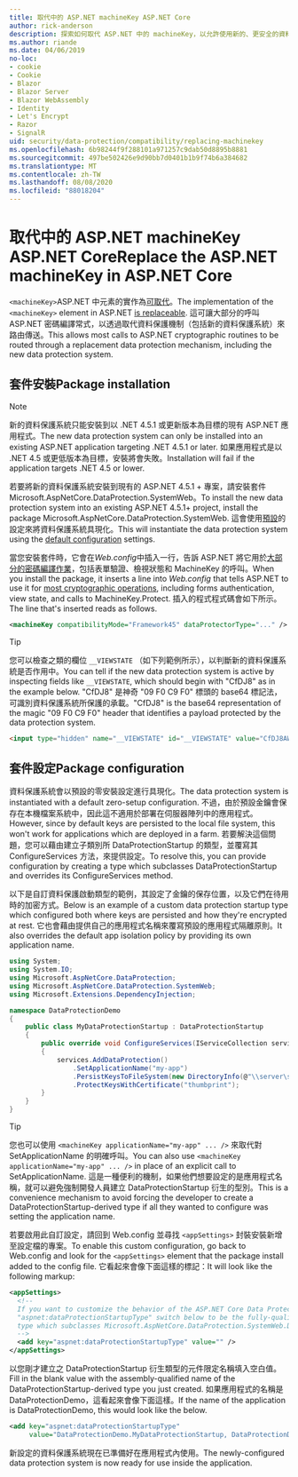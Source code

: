 ```yaml
---
title: 取代中的 ASP.NET machineKey ASP.NET Core
author: rick-anderson
description: 探索如何取代 ASP.NET 中的 machineKey，以允許使用新的、更安全的資料保護系統。
ms.author: riande
ms.date: 04/06/2019
no-loc:
- cookie
- Cookie
- Blazor
- Blazor Server
- Blazor WebAssembly
- Identity
- Let's Encrypt
- Razor
- SignalR
uid: security/data-protection/compatibility/replacing-machinekey
ms.openlocfilehash: 6b98244f9f288101a971257c9dab50d8895b8881
ms.sourcegitcommit: 497be502426e9d90bb7d0401b1b9f74b6a384682
ms.translationtype: MT
ms.contentlocale: zh-TW
ms.lasthandoff: 08/08/2020
ms.locfileid: "88018204"
---
```

# <a name="replace-the-aspnet-machinekey-in-aspnet-core"></a><span data-ttu-id="e9563-103">取代中的 ASP.NET machineKey ASP.NET Core</span><span class="sxs-lookup"><span data-stu-id="e9563-103">Replace the ASP.NET machineKey in ASP.NET Core</span></span>

<a name="compatibility-replacing-machinekey"></a>

<span data-ttu-id="e9563-104">`<machineKey>`ASP.NET 中元素的實作為[可取代](https://blogs.msdn.microsoft.com/webdev/2012/10/23/cryptographic-improvements-in-asp-net-4-5-pt-2/)。</span><span class="sxs-lookup"><span data-stu-id="e9563-104">The implementation of the `<machineKey>` element in ASP.NET [is replaceable](https://blogs.msdn.microsoft.com/webdev/2012/10/23/cryptographic-improvements-in-asp-net-4-5-pt-2/).</span></span> <span data-ttu-id="e9563-105">這可讓大部分的呼叫 ASP.NET 密碼編譯常式，以透過取代資料保護機制（包括新的資料保護系統）來路由傳送。</span><span class="sxs-lookup"><span data-stu-id="e9563-105">This allows most calls to ASP.NET cryptographic routines to be routed through a replacement data protection mechanism, including the new data protection system.</span></span>

## <a name="package-installation"></a><span data-ttu-id="e9563-106">套件安裝</span><span class="sxs-lookup"><span data-stu-id="e9563-106">Package installation</span></span>

> [!NOTE]
> <span data-ttu-id="e9563-107">新的資料保護系統只能安裝到以 .NET 4.5.1 或更新版本為目標的現有 ASP.NET 應用程式。</span><span class="sxs-lookup"><span data-stu-id="e9563-107">The new data protection system can only be installed into an existing ASP.NET application targeting .NET 4.5.1 or later.</span></span> <span data-ttu-id="e9563-108">如果應用程式是以 .NET 4.5 或更低版本為目標，安裝將會失敗。</span><span class="sxs-lookup"><span data-stu-id="e9563-108">Installation will fail if the application targets .NET 4.5 or lower.</span></span>

<span data-ttu-id="e9563-109">若要將新的資料保護系統安裝到現有的 ASP.NET 4.5.1 + 專案，請安裝套件 Microsoft.AspNetCore.DataProtection.SystemWeb。</span><span class="sxs-lookup"><span data-stu-id="e9563-109">To install the new data protection system into an existing ASP.NET 4.5.1+ project, install the package Microsoft.AspNetCore.DataProtection.SystemWeb.</span></span> <span data-ttu-id="e9563-110">這會使用[預設](xref:security/data-protection/configuration/default-settings)的設定來將資料保護系統具現化。</span><span class="sxs-lookup"><span data-stu-id="e9563-110">This will instantiate the data protection system using the [default configuration](xref:security/data-protection/configuration/default-settings) settings.</span></span>

<span data-ttu-id="e9563-111">當您安裝套件時，它會在*Web.config*中插入一行，告訴 ASP.NET 將它用於[大部分的密碼編譯作業](https://blogs.msdn.microsoft.com/webdev/2012/10/23/cryptographic-improvements-in-asp-net-4-5-pt-2/)，包括表單驗證、檢視狀態和 MachineKey 的呼叫。</span><span class="sxs-lookup"><span data-stu-id="e9563-111">When you install the package, it inserts a line into *Web.config* that tells ASP.NET to use it for [most cryptographic operations](https://blogs.msdn.microsoft.com/webdev/2012/10/23/cryptographic-improvements-in-asp-net-4-5-pt-2/), including forms authentication, view state, and calls to MachineKey.Protect.</span></span> <span data-ttu-id="e9563-112">插入的程式程式碼會如下所示。</span><span class="sxs-lookup"><span data-stu-id="e9563-112">The line that's inserted reads as follows.</span></span>

```xml
<machineKey compatibilityMode="Framework45" dataProtectorType="..." />
```

>[!TIP]
> <span data-ttu-id="e9563-113">您可以檢查之類的欄位 `__VIEWSTATE` （如下列範例所示），以判斷新的資料保護系統是否作用中。</span><span class="sxs-lookup"><span data-stu-id="e9563-113">You can tell if the new data protection system is active by inspecting fields like `__VIEWSTATE`, which should begin with "CfDJ8" as in the example below.</span></span> <span data-ttu-id="e9563-114">"CfDJ8" 是神奇 "09 F0 C9 F0" 標頭的 base64 標記法，可識別資料保護系統所保護的承載。</span><span class="sxs-lookup"><span data-stu-id="e9563-114">"CfDJ8" is the base64 representation of the magic "09 F0 C9 F0" header that identifies a payload protected by the data protection system.</span></span>

```html
<input type="hidden" name="__VIEWSTATE" id="__VIEWSTATE" value="CfDJ8AWPr2EQPTBGs3L2GCZOpk...">
```

## <a name="package-configuration"></a><span data-ttu-id="e9563-115">套件設定</span><span class="sxs-lookup"><span data-stu-id="e9563-115">Package configuration</span></span>

<span data-ttu-id="e9563-116">資料保護系統會以預設的零安裝設定進行具現化。</span><span class="sxs-lookup"><span data-stu-id="e9563-116">The data protection system is instantiated with a default zero-setup configuration.</span></span> <span data-ttu-id="e9563-117">不過，由於預設金鑰會保存在本機檔案系統中，因此這不適用於部署在伺服器陣列中的應用程式。</span><span class="sxs-lookup"><span data-stu-id="e9563-117">However, since by default keys are persisted to the local file system, this won't work for applications which are deployed in a farm.</span></span> <span data-ttu-id="e9563-118">若要解決這個問題，您可以藉由建立子類別所 DataProtectionStartup 的類型，並覆寫其 ConfigureServices 方法，來提供設定。</span><span class="sxs-lookup"><span data-stu-id="e9563-118">To resolve this, you can provide configuration by creating a type which subclasses DataProtectionStartup and overrides its ConfigureServices method.</span></span>

<span data-ttu-id="e9563-119">以下是自訂資料保護啟動類型的範例，其設定了金鑰的保存位置，以及它們在待用時的加密方式。</span><span class="sxs-lookup"><span data-stu-id="e9563-119">Below is an example of a custom data protection startup type which configured both where keys are persisted and how they're encrypted at rest.</span></span> <span data-ttu-id="e9563-120">它也會藉由提供自己的應用程式名稱來覆寫預設的應用程式隔離原則。</span><span class="sxs-lookup"><span data-stu-id="e9563-120">It also overrides the default app isolation policy by providing its own application name.</span></span>

```csharp
using System;
using System.IO;
using Microsoft.AspNetCore.DataProtection;
using Microsoft.AspNetCore.DataProtection.SystemWeb;
using Microsoft.Extensions.DependencyInjection;

namespace DataProtectionDemo
{
    public class MyDataProtectionStartup : DataProtectionStartup
    {
        public override void ConfigureServices(IServiceCollection services)
        {
            services.AddDataProtection()
                .SetApplicationName("my-app")
                .PersistKeysToFileSystem(new DirectoryInfo(@"\\server\share\myapp-keys\"))
                .ProtectKeysWithCertificate("thumbprint");
        }
    }
}
```

>[!TIP]
> <span data-ttu-id="e9563-121">您也可以使用 `<machineKey applicationName="my-app" ... />` 來取代對 SetApplicationName 的明確呼叫。</span><span class="sxs-lookup"><span data-stu-id="e9563-121">You can also use `<machineKey applicationName="my-app" ... />` in place of an explicit call to SetApplicationName.</span></span> <span data-ttu-id="e9563-122">這是一種便利的機制，如果他們想要設定的是應用程式名稱，就可以避免強制開發人員建立 DataProtectionStartup 衍生的型別。</span><span class="sxs-lookup"><span data-stu-id="e9563-122">This is a convenience mechanism to avoid forcing the developer to create a DataProtectionStartup-derived type if all they wanted to configure was setting the application name.</span></span>

<span data-ttu-id="e9563-123">若要啟用此自訂設定，請回到 Web.config 並尋找 `<appSettings>` 封裝安裝新增至設定檔的專案。</span><span class="sxs-lookup"><span data-stu-id="e9563-123">To enable this custom configuration, go back to Web.config and look for the `<appSettings>` element that the package install added to the config file.</span></span> <span data-ttu-id="e9563-124">它看起來會像下面這樣的標記：</span><span class="sxs-lookup"><span data-stu-id="e9563-124">It will look like the following markup:</span></span>

```xml
<appSettings>
  <!--
  If you want to customize the behavior of the ASP.NET Core Data Protection stack, set the
  "aspnet:dataProtectionStartupType" switch below to be the fully-qualified name of a
  type which subclasses Microsoft.AspNetCore.DataProtection.SystemWeb.DataProtectionStartup.
  -->
  <add key="aspnet:dataProtectionStartupType" value="" />
</appSettings>
```

<span data-ttu-id="e9563-125">以您剛才建立之 DataProtectionStartup 衍生類型的元件限定名稱填入空白值。</span><span class="sxs-lookup"><span data-stu-id="e9563-125">Fill in the blank value with the assembly-qualified name of the DataProtectionStartup-derived type you just created.</span></span> <span data-ttu-id="e9563-126">如果應用程式的名稱是 DataProtectionDemo，這看起來會像下面這樣。</span><span class="sxs-lookup"><span data-stu-id="e9563-126">If the name of the application is DataProtectionDemo, this would look like the below.</span></span>

```xml
<add key="aspnet:dataProtectionStartupType"
     value="DataProtectionDemo.MyDataProtectionStartup, DataProtectionDemo" />
```

<span data-ttu-id="e9563-127">新設定的資料保護系統現在已準備好在應用程式內使用。</span><span class="sxs-lookup"><span data-stu-id="e9563-127">The newly-configured data protection system is now ready for use inside the application.</span></span>

